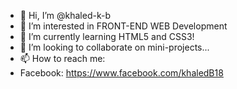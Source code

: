 - 👋 Hi, I’m @khaled-k-b
- 👀 I’m interested in FRONT-END WEB Development
- 🌱 I’m currently learning HTML5 and CSS3!
- 💞️ I’m looking to collaborate on mini-projects...
- 📫 How to reach me:
- Facebook: https://www.facebook.com/khaledB18

<!---
khaled-k-b/khaled-k-b is a ✨ special ✨ repository because its `README.md` (this file) appears on your GitHub profile.
You can click the Preview link to take a look at your changes.
--->

